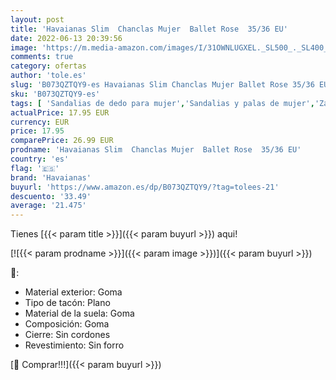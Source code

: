 ```yaml
---
layout: post
title: 'Havaianas Slim  Chanclas Mujer  Ballet Rose  35/36 EU'
date: 2022-06-13 20:39:56
image: 'https://m.media-amazon.com/images/I/31OWNLUGXEL._SL500_._SL400_.jpg'
comments: true
category: ofertas
author: 'tole.es'
slug: 'B073QZTQY9-es Havaianas Slim Chanclas Mujer Ballet Rose 35/36 EU'
sku: 'B073QZTQY9-es'
tags: [ 'Sandalias de dedo para mujer','Sandalias y palas de mujer','Zapatos','Zapatos para mujer','Zapatos y complementos','chanclas','havaianas','🇪🇸', ]
actualPrice: 17.95 EUR
currency: EUR
price: 17.95
comparePrice: 26.99 EUR
prodname: 'Havaianas Slim  Chanclas Mujer  Ballet Rose  35/36 EU'
country: 'es'
flag: '🇪🇸'
brand: 'Havaianas'
buyurl: 'https://www.amazon.es/dp/B073QZTQY9/?tag=tolees-21'
descuento: '33.49'
average: '21.475'
---
```


Tienes [{{< param title >}}]({{< param buyurl >}}) aqui!

[![{{< param prodname >}}]({{< param image >}})]({{< param buyurl >}})

🔎:

- Material exterior: Goma
- Tipo de tacón: Plano
- Material de la suela: Goma
- Composición: Goma
- Cierre: Sin cordones
- Revestimiento: Sin forro

[🛒 Comprar!!!]({{< param buyurl >}})
